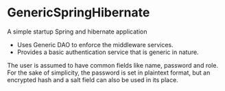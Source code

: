 GenericSpringHibernate
======================
A simple startup Spring and hibernate application
* Uses Generic DAO to enforce the middleware services.
* Provides a basic authentication service that is generic in nature.

The user is assumed to have common fields like name, password and role. For the sake of simplicity, the password is set in plaintext format, but an encrypted hash and a salt field can also be used in its place.

